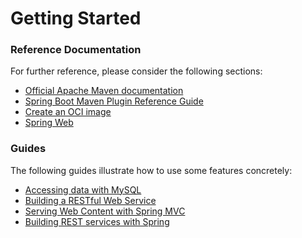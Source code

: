 # Getting Started

### Reference Documentation
For further reference, please consider the following sections:

* [Official Apache Maven documentation](https://maven.apache.org/guides/index.html)
* [Spring Boot Maven Plugin Reference Guide](https://docs.spring.io/spring-boot/docs/2.7.13/maven-plugin/reference/html/)
* [Create an OCI image](https://docs.spring.io/spring-boot/docs/2.7.13/maven-plugin/reference/html/#build-image)
* [Spring Web](https://docs.spring.io/spring-boot/docs/2.7.13/reference/htmlsingle/#web)

### Guides
The following guides illustrate how to use some features concretely:

* [Accessing data with MySQL](https://spring.io/guides/gs/accessing-data-mysql/)
* [Building a RESTful Web Service](https://spring.io/guides/gs/rest-service/)
* [Serving Web Content with Spring MVC](https://spring.io/guides/gs/serving-web-content/)
* [Building REST services with Spring](https://spring.io/guides/tutorials/rest/)


